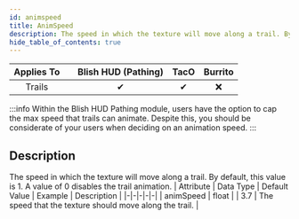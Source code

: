 ```yaml
---
id: animspeed
title: AnimSpeed
description: The speed in which the texture will move along a trail. By default, this value is 1. A value of 0 disables the trail animation.
hide_table_of_contents: true
---
```

| Applies To | | Blish HUD (Pathing) | TacO | Burrito |
|-|-|-|-|-|
| <center>Trails</center> | | <center>✔</center> | <center>✔</center> | <center>❌</center> |


:::info 
Within the Blish HUD Pathing module, users have the option to cap the max speed that trails can animate. Despite this, you should be considerate of your users when deciding on an animation speed.
:::


## Description
The speed in which the texture will move along a trail. By default, this value is 1. A value of 0 disables the trail animation.
| Attribute | Data Type | Default Value | Example | Description |
|-|-|-|-|-|
| animSpeed | float |  | 3.7 | The speed that the texture should move along the trail. | 


